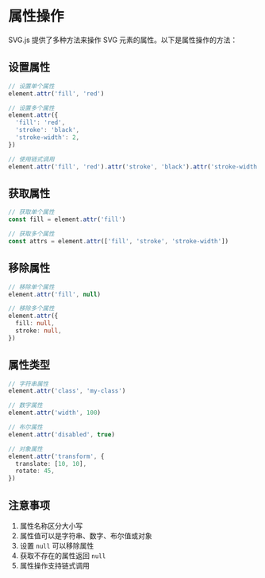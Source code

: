 # 属性操作

SVG.js 提供了多种方法来操作 SVG 元素的属性。以下是属性操作的方法：

## 设置属性

```ts
// 设置单个属性
element.attr('fill', 'red')

// 设置多个属性
element.attr({
  'fill': 'red',
  'stroke': 'black',
  'stroke-width': 2,
})

// 使用链式调用
element.attr('fill', 'red').attr('stroke', 'black').attr('stroke-width', 2)
```

## 获取属性

```ts
// 获取单个属性
const fill = element.attr('fill')

// 获取多个属性
const attrs = element.attr(['fill', 'stroke', 'stroke-width'])
```

## 移除属性

```ts
// 移除单个属性
element.attr('fill', null)

// 移除多个属性
element.attr({
  fill: null,
  stroke: null,
})
```

## 属性类型

```ts
// 字符串属性
element.attr('class', 'my-class')

// 数字属性
element.attr('width', 100)

// 布尔属性
element.attr('disabled', true)

// 对象属性
element.attr('transform', {
  translate: [10, 10],
  rotate: 45,
})
```

## 注意事项

1. 属性名称区分大小写
2. 属性值可以是字符串、数字、布尔值或对象
3. 设置 `null` 可以移除属性
4. 获取不存在的属性返回 `null`
5. 属性操作支持链式调用
